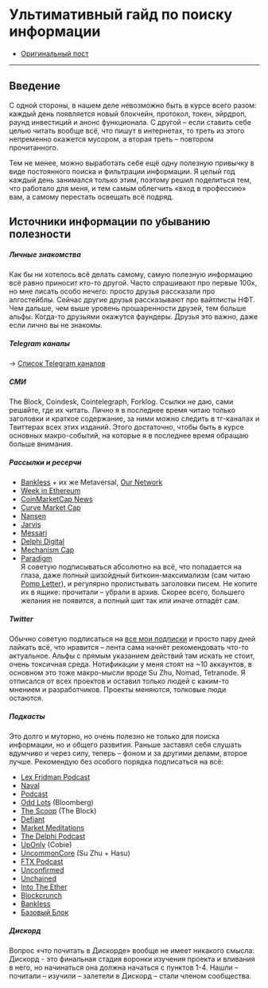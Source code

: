 # Ультимативный гайд по поиску информации
- [Оригинальный пост](https://t.me/newcryptoshit/539)
---

## Введение
С одной стороны, в нашем деле невозможно быть в курсе всего разом: каждый день появляется новый блокчейн, протокол, токен, эйрдроп, раунд инвестиций и анонс функционала. С другой – если ставить себе целью читать вообще всё, что пишут в интернетах, то треть из этого непременно окажется мусором, а вторая треть – повтором прочитанного. 

Тем не менее, можно выработать себе ещё одну полезную привычку в виде постоянного поиска и фильтрации информации. Я целый год каждый день занимался только этим, поэтому решил поделиться тем, что работало для меня, и тем самым облегчить «вход в профессию» вам, а самому перестать освещать всё подряд.   

##  Источники информации по убыванию полезности

##### Личные знакомства
Как бы ни хотелось всё делать самому, самую полезную информацию всё равно приносит кто-то другой. Часто спрашивают про первые 100х, но мне писать особо нечего: просто друзья рассказали про алгостейблы. Сейчас другие друзья рассказывают про вайтлисты НФТ. Чем дальше, чем выше уровень прошаренности друзей, тем больше альфы. Когда-то друзьями окажутся фаундеры. Друзья это важно, даже если лично вы не знакомы.

##### Telegram каналы
-> [Список Telegram каналов](../Списки/Список%20Telegram-каналов.md)

##### СМИ
The Block, Coindesk, Cointelegraph, Forklog. Ссылки не даю, сами решайте, где их читать. Лично я в последнее время читаю только заголовки и краткое содержание, за ними можно следить в тг-каналах и Твиттерах всех этих изданий. Этого достаточно, чтобы быть в курсе основных макро-событий, на которые я в последнее время обращаю больше внимания.

##### Рассылки и ресерчи
- [Bankless](https://newsletter.banklesshq.com/) + их же Metaversal, [Our Network](https://ournetwork.substack.com/)
- [Week in Ethereum](https://weekinethereum.substack.com/)
- [CoinMarketCap News](https://coinmarketcap.com/newsletter/)
- [Curve Market Cap](https://curve.substack.com/)
- [Nansen](https://www.nansen.ai/newsletter)
- [Jarvis](https://jarvislabs.substack.com/)
- [Messari](https://messari.io/newsletter)
- [Delphi Digital](https://www.delphidigital.io/#community)
- [Mechanism Cap](https://www.mechanism.capital/)
- [Paradigm](https://www.paradigm.xyz/writing/)
<br>Я советую подписываться абсолютно на всё, что попадается на глаза, даже полный шизойдный биткоин-максимализм (сам читаю [Pomp Letter](https://pomp.substack.com/)), и регулярно пролистывать заголовки писем. Не копите их в ящике: прочитали – убрали в архив. Скорее всего, большего желания не появится, а полный шит так или иначе отпадёт сам.

##### Twitter
Обычно советую подписаться на [все мои подписки](http://twitter.com/sashatsereteli) и просто пару дней лайкать всё, что нравится – лента сама начнёт рекомендовать что-то актуальное. Альфы с прямым указанием действий там искать не стоит, очень токсичная среда. Нотификации у меня стоят на ~10 аккаунтов, в основном это тоже макро-мысли вроде Su Zhu, Nomad, Tetranode. Я отписался от всех проектов и оставил только людей с каким-то мнением и разработчиков. Проекты меняются, толковые люди остаются. 

##### Подкасты
Это долго и муторно, но очень полезно не только для поиска информации, но и общего развития. Раньше заставял себя слушать вдумчиво и через силу, теперь – фоном и за другими делами, второе лучше. Рекомендую без особого порядка подписаться на всё: 
- [Lex Fridman Podcast](https://podcasts.apple.com/ru/podcast/lex-fridman-podcast/id1434243584)
- [Naval](https://podcasts.apple.com/ru/podcast/naval/id1454097755)
- [Podcast](https://podcasts.apple.com/ru/podcast/naval/id1454097755)
- [Odd Lots](https://podcasts.apple.com/ru/podcast/odd-lots/id1056200096) (Bloomberg)
- [The Scoop](https://podcasts.apple.com/ru/podcast/the-scoop/id1460134454) (The Block)
- [Defiant](https://podcasts.apple.com/ru/podcast/the-defiant/id1512654905)
- [Market Meditations](https://podcasts.apple.com/ru/podcast/market-meditations/id1528559615)
- [The Delphi Podcast](https://podcasts.apple.com/ru/podcast/the-delphi-podcast/id1438148082)
- [UpOnly](https://podcasts.apple.com/ru/podcast/uponly-with-cobie-ledger/id1554387610) (Cobie)
- [UncommonCore](https://podcasts.apple.com/ru/podcast/uncommon-core/id1517659188) (Su Zhu + Hasu)
- [FTX Podcast](https://podcasts.apple.com/ru/podcast/the-ftx-podcast-builders-and-innovators-in/id1518314108)
- [Unconfirmed](https://podcasts.apple.com/ru/podcast/unconfirmed/id1347049808)
- [Unchained](https://podcasts.apple.com/ru/podcast/unchained/id1123922160)
- [Into The Ether](https://podcasts.apple.com/ru/podcast/into-the-ether/id1443920565)
- [Blockcrunch](https://podcasts.apple.com/ru/podcast/blockcrunch-the-crypto-investor-podcast-project/id1350649166)
- [Bankless](https://podcasts.apple.com/ru/podcast/bankless/id1499409058)
- [Базовый Блок](https://podcasts.apple.com/ru/podcast/%D0%B1%D0%B0%D0%B7%D0%BE%D0%B2%D1%8B%D0%B9-%D0%B1%D0%BB%D0%BE%D0%BA-%D0%BF%D0%BE%D0%B4%D0%BA%D0%B0%D1%81%D1%82-%D0%BF%D1%80%D0%BE-%D0%B1%D0%BB%D0%BE%D0%BA%D1%87%D0%B5%D0%B9%D0%BD/id1289965366)

##### Дискорд 
Вопрос «что почитать в Дискорде» вообще не имеет никакого смысла: Дискорд - это финальная стадия воронки изучения проекта и вливания в него, но начинаться она должна начаться с пунктов 1-4. Нашли – почитали – изучили – залетели в Дискорд – стали членом сообщества.
